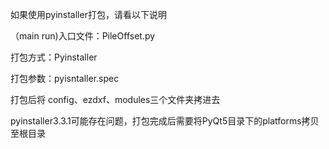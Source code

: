 
如果使用pyinstaller打包，请看以下说明

（main run)入口文件：PileOffset.py

打包方式：Pyinstaller

打包参数：pyisntaller.spec

打包后将 config、ezdxf、modules三个文件夹拷进去


pyinstaller3.3.1可能存在问题，打包完成后需要将PyQt5目录下的platforms拷贝至根目录


